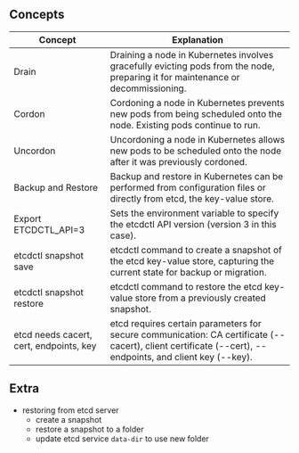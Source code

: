 ## Concepts

| Concept                                 | Explanation                                                                                                                                     |
| --------------------------------------- | ----------------------------------------------------------------------------------------------------------------------------------------------- |
| Drain                                   | Draining a node in Kubernetes involves gracefully evicting pods from the node, preparing it for maintenance or decommissioning.                 |
| Cordon                                  | Cordoning a node in Kubernetes prevents new pods from being scheduled onto the node. Existing pods continue to run.                             |
| Uncordon                                | Uncordoning a node in Kubernetes allows new pods to be scheduled onto the node after it was previously cordoned.                                |
| Backup and Restore                      | Backup and restore in Kubernetes can be performed from configuration files or directly from etcd, the key-value store.                          |
| Export ETCDCTL_API=3                    | Sets the environment variable to specify the etcdctl API version (version 3 in this case).                                                      |
| etcdctl snapshot save                   | etcdctl command to create a snapshot of the etcd key-value store, capturing the current state for backup or migration.                          |
| etcdctl snapshot restore                | etcdctl command to restore the etcd key-value store from a previously created snapshot.                                                         |
| etcd needs cacert, cert, endpoints, key | etcd requires certain parameters for secure communication: CA certificate (--cacert), client certificate (--cert), --endpoints, and client key (--key). |

## Extra

- restoring from etcd server
  - create a snapshot
  - restore a snapshot to a folder
  - update etcd service `data-dir` to use new folder

